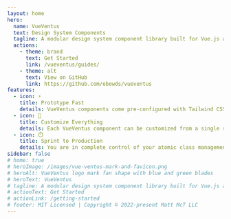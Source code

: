 ```yaml
---
layout: home
hero:
  name: VueVentus
  text: Design System Components
  tagline: A modular design system component library built for Vue.js and Tailwind CSS
  actions:
    - theme: brand
      text: Get Started
      link: /vueventus/guides/
    - theme: alt
      text: View on GitHub
      link: https://github.com/obewds/vueventus
features:
  - icon: ⚡️
    title: Prototype Fast
    details: VueVentus components come pre-configured with Tailwind CSS classes and Vue.js component props for logical groups of visual/aesthetic classes.
  - icon: 🧰
    title: Customize Everything
    details: Each VueVentus component can be customized from a single root config file, giving a bird's eye view of the visual design aspects of your app.
  - icon: ⏱️
    title: Sprint to Production
    details: You are in complete control of your atomic class management, and are able to prune your payloads down to DRY goodness on macro and micro levels.
sidebar: false
# home: true
# heroImage: /images/vue-ventus-mark-and-favicon.png
# heroAlt: VueVentus logo mark fan shape with blue and green blades
# heroText: VueVentus
# tagline: A modular design system component library built for Vue.js and Tailwind CSS
# actionText: Get Started
# actionLink: /getting-started
# footer: MIT Licensed | Copyright © 2022-present Matt McT LLC
---
```

